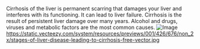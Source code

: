 Cirrhosis of the liver is permanent scarring that damages your liver and interferes with its functioning. It can lead to liver failure. Cirrhosis is the result of persistent liver damage over many years. Alcohol and drugs, viruses and metabolic factors are the most common causes.
![Image](https://github.com/user-attachments/assets/d91b3d14-dbb5-40b5-a4b6-6dff0713eab7)
https://static.vecteezy.com/system/resources/previews/001/426/676/non_2x/stages-of-liver-disease-leading-to-cirrhosis-free-vector.jpg
